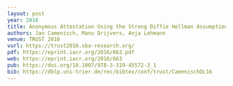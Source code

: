 ```yaml
---
layout: post
year: 2016
title: Anonymous Attestation Using the Strong Diffie Hellman Assumption Revisited
authors: Jan Camenisch, Manu Drijvers, Anja Lehmann
venue: TRUST 2016
vurl: https://trust2016.sba-research.org/
pdf: https://eprint.iacr.org/2016/663.pdf
web: https://eprint.iacr.org/2016/663
pub: https://doi.org/10.1007/978-3-319-45572-3_1
bib: https://dblp.uni-trier.de/rec/bibtex/conf/trust/CamenischDL16
---
```


